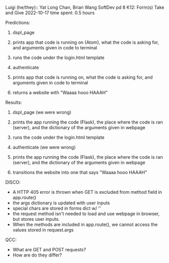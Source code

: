   Luigi (he/they):: Yat Long Chan, Brian Wang
  SoftDev pd 8
  K12: Form(s) Take and Give
  2022-10-17
  time spent: 0.5 hours

Predictions:
1. dspl_page
  1. prints app that code is running on (Atom), what the code is asking for, and arguments
     given in code to terminal
  2. runs the code under the login.html template

2. authenticate
  1. prints app that code is running on, what the code is asking for, and arguments
     given in code to terminal
  2. returns a website with "Waaaa hooo HAAAH"

Results:
1. dspl_page (we were wrong)
  1. prints the app running the code (Flask), the place where the code is ran (server),
     and the dictionary of the arguments given in webpage
  2. runs the code under the login.html template

2. authenticate (we were wrong)
  1. prints the app running the code (Flask), the place where the code is ran (server),
     and the dictionary of the arguments given in webpage
  2. transitions the website into one that says "Waaaa hooo HAAAH"

DISCO:
- A HTTP 405 error is thrown when GET is excluded from method field in app.route()
- the args dictionary is updated with user inputs
- special chars are stored in forms dict w/ '\' 
- the request method isn't needed to load and use webpage in browser, but stores user inputs.
- When the methods are included in app.route(), we cannot access the values stored in request.args


QCC:
- What are GET and POST requests?
- How are do they differ?
